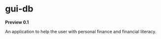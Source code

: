 # gui-db
**Preview 0.1**

An application to help the user with personal finance and financial literacy.
